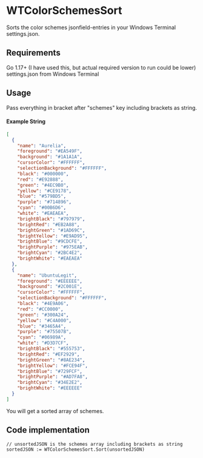 # WTColorSchemesSort
Sorts the color schemes jsonfield-entries in your Windows Terminal settings.json.

## Requirements
Go 1.17+ (I have used this, but actual required version to run could be lower)
settings.json from Windows Terminal

## Usage
Pass everything in bracket after "schemes" key including brackets as string.

#### Example String
```json
[
  {
    "name": "Aurelia",
    "foreground": "#EA549F",
    "background": "#1A1A1A",
    "cursorColor": "#FFFFFF",
    "selectionBackground": "#FFFFFF",
    "black": "#000000",
    "red": "#E92888",
    "green": "#4EC9B0",
    "yellow": "#CE9178",
    "blue": "#579BD5",
    "purple": "#714896",
    "cyan": "#00B6D6",
    "white": "#EAEAEA",
    "brightBlack": "#797979",
    "brightRed": "#EB2A88",
    "brightGreen": "#1AD69C",
    "brightYellow": "#E9AD95",
    "brightBlue": "#9CDCFE",
    "brightPurple": "#975EAB",
    "brightCyan": "#2BC4E2",
    "brightWhite": "#EAEAEA"
  },
  {
    "name": "UbuntuLegit",
    "foreground": "#EEEEEE",
    "background": "#2C001E",
    "cursorColor": "#FFFFFF",
    "selectionBackground": "#FFFFFF",
    "black": "#4E9A06",
    "red": "#CC0000",
    "green": "#300A24",
    "yellow": "#C4A000",
    "blue": "#3465A4",
    "purple": "#75507B",
    "cyan": "#06989A",
    "white": "#D3D7CF",
    "brightBlack": "#555753",
    "brightRed": "#EF2929",
    "brightGreen": "#8AE234",
    "brightYellow": "#FCE94F",
    "brightBlue": "#729FCF",
    "brightPurple": "#AD7FA8",
    "brightCyan": "#34E2E2",
    "brightWhite": "#EEEEEE"
  }
]
```

You will get a sorted array of schemes.

## Code implementation
```golang
// unsortedJSON is the schemes array including brackets as string
sortedJSON := WTColorSchemesSort.Sort(unsortedJSON)
```